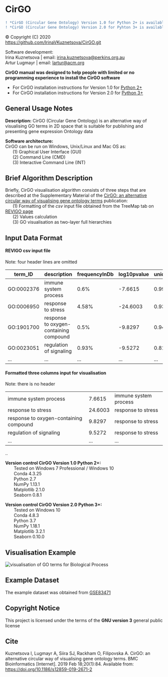 # CirGO

```diff
! *CirGO (Circular Gene Ontology) Version 1.0 for Python 2+ is available 01/03/2018  
! *CirGO (Circular Gene Ontology) Version 2.0 for Pyhton 3+ is available 24/04/2020  
```

© Copyright (C) 2020  
https://github.com/IrinaVKuznetsova/CirGO.git  
  
Software development:  
Irina Kuznetsova | email: irina.kuznetsova@perkins.org.au  
Artur Lugmayr | email: lartur@acm.org  

**CirGO manual was designed to help people with limited or no programming experience to install the CirGO software**  
* For CirGO installation instructions for Version 1.0 for [Python 2+](https://github.com/IrinaVKuznetsova/CirGO/tree/master/Py2%2B)  
* For CirGO installation instructions for Version 2.0 for [Python 3+](https://github.com/IrinaVKuznetsova/CirGO/tree/master/Py3%2B)  

 
General Usage Notes
------

**Description:** CirGO (Circular Gene Ontology) is an alternative way of visualising GO terms in 2D space that is suitable for publishing and presenting gene expression Ontology data  



**Software architecture:**  
CirGO can be run on Windows, Unix/Linux and Mac OS as:   
&nbsp;&nbsp;&nbsp;&nbsp;&nbsp;&nbsp;(1) Graphical User Interface (GUI)  
&nbsp;&nbsp;&nbsp;&nbsp;&nbsp;&nbsp;(2) Command Line (CMD)  
&nbsp;&nbsp;&nbsp;&nbsp;&nbsp;&nbsp;(3) Interactive Command Line (INT)  

Brief Algorithm Description
------

Briefly, CirGO visualisation algorithm consists of three steps that are described at the Supplementary Material of the [CirGO: an alternative circular way of visualising gene ontology terms](https://bmcbioinformatics.biomedcentral.com/articles/10.1186/s12859-019-2671-2) publication:   
&nbsp;&nbsp;&nbsp;&nbsp;&nbsp;&nbsp;(1) Formatting of the *csv* input file obtained from the TreeMap tab on [REVIGO page](http://revigo.irb.hr/)    
&nbsp;&nbsp;&nbsp;&nbsp;&nbsp;&nbsp;(2) Values calculation  
&nbsp;&nbsp;&nbsp;&nbsp;&nbsp;&nbsp;(3) GO visualisation as two-layer full hierarchies  


Input Data Format
------

#### REVIGO csv input file  
Note: four header lines are omitted  

| term_ID | description | frequencyInDb | log10pvalue | uniqueness | dispensability | representative
| - | - | - | - | - | - | - | 
GO:0002376 | immune system process | 0.6% | -7.6615 | 0.994 | 0 | immune system process
GO:0006950 | response to stress | 4.58%  | -24.6003 | 0.937 | 0 | response to stress
GO:1901700 | response to oxygen-containing compound | 0.5%  | -9.8297 | 0.943 | 0.683 | response to stress
GO:0023051 | regulation of signaling | 0.93% | -9.5272 | 0.817 | 0.636 | response to stress
... | ... | ... | ... | ... | ... | ...  


#### Formatted three columns input for visualisation   
Note: there is no header  

| | | |
|-|-|-|
immune system process | 7.6615 | immune system process
response to stress | 24.6003 | response to stress
response to oxygen-containing compound | 9.8297 | response to stress
regulation of signaling | 9.5272 | response to stress
... | ... | ...   
..




**Version control CirGO Version 1.0 Python 2+:**  
&nbsp;&nbsp;&nbsp;&nbsp;&nbsp;&nbsp; Tested on Windows 7 Professional / Windows 10  
&nbsp;&nbsp;&nbsp;&nbsp;&nbsp;&nbsp; Conda 4.3.25  
&nbsp;&nbsp;&nbsp;&nbsp;&nbsp;&nbsp; Python 2.7  
&nbsp;&nbsp;&nbsp;&nbsp;&nbsp;&nbsp; NumPy 1.13.1  
&nbsp;&nbsp;&nbsp;&nbsp;&nbsp;&nbsp; Matplotlib 2.1.0  
&nbsp;&nbsp;&nbsp;&nbsp;&nbsp;&nbsp; Seaborn 0.8.1    

**Version control CirGO Version 2.0 Python 3+:**  
&nbsp;&nbsp;&nbsp;&nbsp;&nbsp;&nbsp; Tested on Windows 10  
&nbsp;&nbsp;&nbsp;&nbsp;&nbsp;&nbsp; Conda 4.8.3  
&nbsp;&nbsp;&nbsp;&nbsp;&nbsp;&nbsp; Python 3.7  
&nbsp;&nbsp;&nbsp;&nbsp;&nbsp;&nbsp; NumPy 1.18.1  
&nbsp;&nbsp;&nbsp;&nbsp;&nbsp;&nbsp; Matplotlib 3.2.1  
&nbsp;&nbsp;&nbsp;&nbsp;&nbsp;&nbsp; Seaborn 0.10.0    

## Visualisation Example
![visualisation of GO terms for Biological Process](https://github.com/IrinaVKuznetsova/CirGO/blob/master/Py2%2B/docs/Visual_BP.svg)  

## Example Dataset
The example dataset was obtained from [GSE83471](https://www.ncbi.nlm.nih.gov/geo/query/acc.cgi?acc=GSE83471)  

## Copyright Notice
This project is licensed under the terms of the **GNU version 3** general public license  

## Cite  
Kuznetsova I, Lugmayr A, Siira SJ, Rackham O, Filipovska A. CirGO: an alternative circular way of visualising gene ontology terms. BMC Bioinformatics [Internet]. 2019 Feb 18;20(1):84. Available from: https://doi.org/10.1186/s12859-019-2671-2  
 




